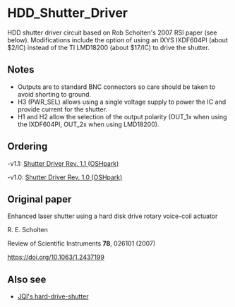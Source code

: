 # HDD_Shutter_Driver #

HDD shutter driver circuit based on Rob Scholten's 2007 RSI paper (see below). Modifications include the option of using an IXYS IXDF604PI (about $2/IC) instead of the TI LMD18200 (about $17/IC) to drive the shutter. 

## Notes ##
- Outputs are to standard BNC connectors so care should be taken to avoid shorting to ground. 
- H3 (PWR_SEL) allows using a single voltage supply to power the IC and provide current for the shutter. 
- H1 and H2 allow the selection of the output polarity (OUT_1x when using the IXDF604PI, OUT_2x when using LMD18200). 

## Ordering ##
-v1.1: <a href="https://oshpark.com/shared_projects/gJmzOIRQ">Shutter Driver Rev. 1.1 (OSHpark)</a>

-v1.0: <a href="https://oshpark.com/shared_projects/CgeGIYMU">Shutter Driver Rev. 1.0 (OSHpark)</a>

## Original paper ## 
Enhanced laser shutter using a hard disk drive rotary voice-coil actuator

R. E. Scholten

Review of Scientific Instruments <b>78</b>, 026101 (2007)

https://doi.org/10.1063/1.2437199

## Also see ##
- <a href="https://github.com/JQIamo/hard-drive-shutter">JQI's hard-drive-shutter</a>
